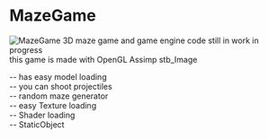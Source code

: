 # MazeGame
![MazeGame](https://github.com/NedasR/MazeGame/blob/ec272a54b6a128c70647c7fe7583f0af239e07c9/Maze3d.gif)
3D maze game and game engine code still in work in progress  
this game is made with OpenGL Assimp stb_Image  
  
-- has easy model loading  
-- you can shoot projectiles  
-- random maze generator  
-- easy Texture loading  
-- Shader loading  
-- StaticObject  
